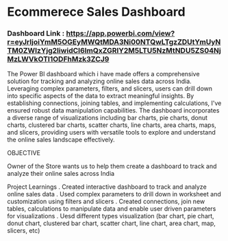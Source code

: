 # Ecommerece Sales Dashboard

### Dashboard Link : https://app.powerbi.com/view?r=eyJrIjoiYmM5OGEyMWQtMDA3Ni00NTQwLTgzZDUtYmUyNTM0ZWIzYjg2IiwidCI6ImQxZGRlY2M5LTU5NzMtNDU5ZS04NjMzLWVkOTI1ODFhMzk3ZCJ9


The Power BI dashboard which i have made offers a comprehensive solution for tracking and analyzing online sales data across India. Leveraging complex parameters, filters, and slicers, users can drill down into specific aspects of the data to extract meaningful insights. By establishing connections, joining tables, and implementing calculations, I've ensured robust data manipulation capabilities. The dashboard incorporates a diverse range of visualizations including bar charts, pie charts, donut charts, clustered bar charts, scatter charts, line charts, area charts, maps, and slicers, providing users with versatile tools to explore and understand the online sales landscape effectively.




OBJECTIVE

Owner of the Store wants us
to help them create a dashboard to
track and analyze their online sales
across India



Project Learnings
. Created interactive dashboard to track and analyze online sales data
. Used complex parameters to drill down in worksheet and
customization using filters and slicers
. Created connections, join new tables, calculations to manipulate
data and enable user driven parameters for visualizations
. Uesd different types visualization (bar chart, pie chart, donut chart,
clustered bar chart, scatter chart, line chart,
area chart, map, slicers, etc)
